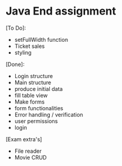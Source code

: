 # Java End assignment

[To Do]:
- setFullWidth function
- Ticket sales
- styling

[Done]:
- Login structure
- Main structure
- produce initial data
- fill table view
- Make forms
- form functionalities
- Error handling / verification
- user permissions
- login

[Exam extra's]
- File reader
- Movie CRUD

